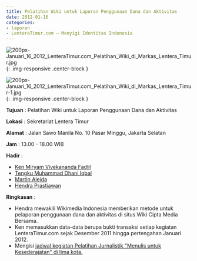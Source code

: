```yaml
---
title: Pelatihan Wiki untuk Laporan Penggunaan Dana dan Aktivitas
date: 2012-01-16
categories:
- laporan
- LenteraTimur.com – Menyigi Identitas Indonesia
---
```


![200px-Januari_16_2012_LenteraTimur.com_Pelatihan_Wiki_di_Markas_Lentera_Timur.jpg](/uploads/200px-Januari_16_2012_LenteraTimur.com_Pelatihan_Wiki_di_Markas_Lentera_Timur.jpg){: .img-responsive .center-block }

![200px-Januari_16_2012_LenteraTimur.com_Pelatihan_Wiki_di_Markas_Lentera_Timur-1.jpg](/uploads/200px-Januari_16_2012_LenteraTimur.com_Pelatihan_Wiki_di_Markas_Lentera_Timur-1.jpg){: .img-responsive .center-block }

**Tujuan** : Pelatihan Wiki untuk Laporan Penggunaan Dana dan Aktivitas

**Lokasi** : Sekretariat Lentera Timur

**Alamat** : Jalan Sawo Manila No. 10 Pasar Minggu, Jakarta Selatan

**Jam** : 13.00 - 18.00 WIB

**Hadir** : 
* [Ken Miryam Vivekananda Fadlil](http://wiki.ciptamedia.org/wiki/Ken_Miryam_Vivekananda_Fadlil)
* [Tengku Muhammad Dhani Iqbal](http://wiki.ciptamedia.org/wiki/Tengku_Muhammad_Dhani_Iqbal)
* [Martin Aleida](http://wiki.ciptamedia.org/wiki/Martin_Aleida)
* [Hendra Prastiawan](http://wiki.ciptamedia.org/wiki/Hendra_Prastiawan)

**Ringkasan** : 
* Hendra mewakili Wikimedia Indonesia memberikan metode untuk pelaporan penggunaan
dana dan aktivitas di situs Wiki Cipta Media Bersama.
* Ken memasukkan data-data berupa bukti transaksi setiap kegiatan LenteraTimur.com
sejak Desember 2011 hingga pertengahan Januari 2012.
* Mengisi [jadwal kegiatan Pelatihan Jurnalistik "Menulis untuk Kesederajatan" di
lima kota.](http://wiki.ciptamedia.org/wiki/LenteraTimur.com/Jadwal_acara)

